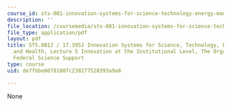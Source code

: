 ```yaml
---
course_id: sts-081-innovation-systems-for-science-technology-energy-manufacturing-and-health-spring-2017
description: ''
file_location: /coursemedia/sts-081-innovation-systems-for-science-technology-energy-manufacturing-and-health-spring-2017/de7fbbe60781807c238277528393a9a8_MITSTS_081JS17_lec5.pdf
file_type: application/pdf
layout: pdf
title: STS.081J / 17.395J Innovation Systems for Science, Technology, Energy, Manufacturing,
  and Health, Lecture 5 Innovation at the Institutional Level, The Organization of
  Federal Science Support
type: course
uid: de7fbbe60781807c238277528393a9a8

---
```

None